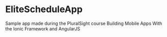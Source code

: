 # EliteScheduleApp
Sample app made during the PluralSight course Building Mobile Apps With the Ionic Framework and AngularJS
